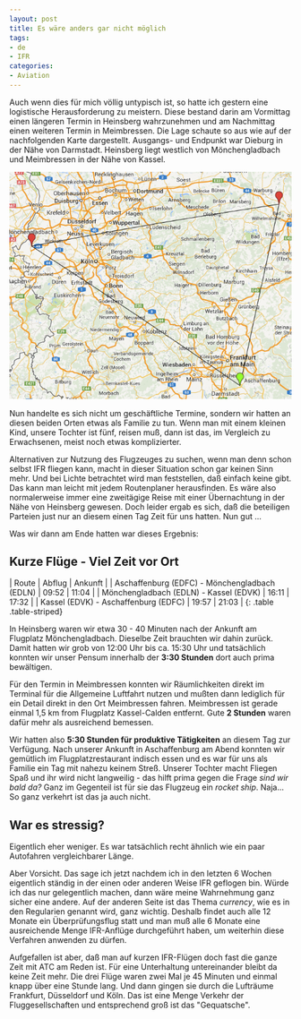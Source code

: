 ```yaml
---
layout: post
title: Es wäre anders gar nicht möglich
tags:
- de
- IFR
categories:
- Aviation
---
```

Auch wenn dies für mich völlig untypisch ist, so hatte ich gestern eine logistische Herausforderung zu meistern. Diese bestand darin am Vormittag einen längeren Termin in Heinsberg wahrzunehmen und am Nachmittag einen weiteren Termin in Meimbressen. Die Lage schaute so aus wie auf der nachfolgenden Karte dargestellt. Ausgangs- und Endpunkt war Dieburg in der Nähe von Darmstadt. Heinsberg liegt westlich von Mönchengladbach und Meimbressen in der Nähe von Kassel.

![Heinsberg Meimbressen Dieburg](/img/posts/Heinsberg-Meimbressen-Dieburg.png)

Nun handelte es sich nicht um geschäftliche Termine, sondern wir hatten an diesen beiden Orten etwas als Familie zu tun. Wenn man mit einem kleinen Kind, unsere Tochter ist fünf, reisen muß, dann ist das, im Vergleich zu Erwachsenen, meist noch etwas komplizierter.

Alternativen zur Nutzung des Flugzeuges zu suchen, wenn man denn schon selbst IFR fliegen kann, macht in dieser Situation schon gar keinen Sinn mehr. Und bei Lichte betrachtet wird man feststellen, daß einfach keine gibt. Das kann man leicht mit jedem Routenplaner herausfinden. Es wäre also normalerweise immer eine zweitägige Reise mit einer Übernachtung in der Nähe von Heinsberg gewesen. Doch leider ergab es sich, daß die beteiligen Parteien just nur an diesem einen Tag Zeit für uns hatten. Nun gut ...

Was wir dann am Ende hatten war dieses Ergebnis:

## Kurze Flüge - Viel Zeit vor Ort

| Route                                         | Abflug | Ankunft |
| Aschaffenburg (EDFC) - Mönchengladbach (EDLN) | 09:52  | 11:04   |
| Mönchengladbach (EDLN) - Kassel (EDVK)        | 16:11  | 17:32   |
| Kassel (EDVK) - Aschaffenburg (EDFC)          | 19:57  | 21:03   |
{: .table .table-striped}

In Heinsberg waren wir etwa 30 - 40 Minuten nach der Ankunft am Flugplatz Mönchengladbach. Dieselbe Zeit brauchten wir dahin zurück. Damit hatten wir grob von 12:00 Uhr bis ca. 15:30 Uhr und tatsächlich konnten wir unser Pensum innerhalb der __3:30 Stunden__ dort auch prima bewältigen.

Für den Termin in Meimbressen konnten wir Räumlichkeiten direkt im Terminal für die Allgemeine Luftfahrt nutzen und mußten dann lediglich für ein Detail direkt in den Ort Meimbressen fahren. Meimbressen ist gerade einmal 1,5 km from Flugplatz Kassel-Calden entfernt. Gute __2 Stunden__ waren dafür mehr als ausreichend bemessen.

Wir hatten also __5:30 Stunden für produktive Tätigkeiten__ an diesem Tag zur Verfügung. Nach unserer Ankunft in Aschaffenburg am Abend konnten wir gemütlich im Flugplatzrestaurant indisch essen und es war für uns als Familie ein Tag mit nahezu keinem Streß. Unserer Tochter macht Fliegen Spaß und ihr wird nicht langweilig - das hilft prima gegen die Frage _sind wir bald da?_ Ganz im Gegenteil ist für sie das Flugzeug ein _rocket ship_. Naja... So ganz verkehrt ist das ja auch nicht.

## War es stressig?

Eigentlich eher weniger. Es war tatsächlich recht ähnlich wie ein paar Autofahren vergleichbarer Länge.

Aber Vorsicht. Das sage ich jetzt nachdem ich in den letzten 6 Wochen eigentlich ständig in der einen oder anderen Weise IFR geflogen bin. Würde ich das nur gelegentlich machen, dann wäre meine Wahrnehmung ganz sicher eine andere. Auf der anderen Seite ist das Thema _currency_, wie es in den Regularien genannt wird, ganz wichtig. Deshalb findet auch alle 12 Monate ein Überprüfungsflug statt und man muß alle 6 Monate eine ausreichende Menge IFR-Anflüge durchgeführt haben, um weiterhin diese Verfahren anwenden zu dürfen.

Aufgefallen ist aber, daß man auf kurzen IFR-Flügen doch fast die ganze Zeit mit ATC am Reden ist. Für eine Unterhaltung untereinander bleibt da keine Zeit mehr. Die drei Flüge waren zwei Mal je 45 Minuten und einmal knapp über eine Stunde lang. Und dann gingen sie durch die Lufträume Frankfurt, Düsseldorf und Köln. Das ist eine Menge Verkehr der Fluggesellschaften und entsprechend groß ist das "Gequatsche".
